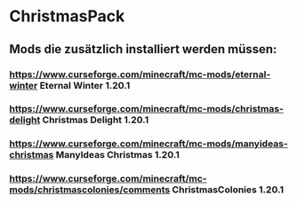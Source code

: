 # ChristmasPack
## Mods die zusätzlich installiert werden müssen:
### https://www.curseforge.com/minecraft/mc-mods/eternal-winter Eternal Winter 1.20.1
### https://www.curseforge.com/minecraft/mc-mods/christmas-delight Christmas Delight 1.20.1
### https://www.curseforge.com/minecraft/mc-mods/manyideas-christmas ManyIdeas Christmas 1.20.1
### https://www.curseforge.com/minecraft/mc-mods/christmascolonies/comments ChristmasColonies 1.20.1
